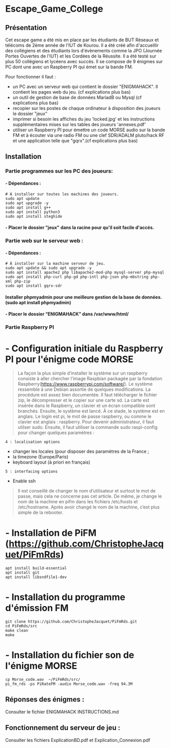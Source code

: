 # Escape_Game_College

## Présentation
Cet escape game a été mis en place par les étudiants de BUT Réseaux et télécoms de 2ème année de l'IUT de Kourou. Il a été créé afin d'accueillir des collégiens et des étudiants lors d'évènements comme la JPO (Journée Portes Ouvertes de l'IUT) et les Cordées de la Réussite. Il a été testé sur plus 50 collégiens et lycéens avec succès. Il se compose de 9 énigmes sur PC dont une avec un Raspberry PI qui émet sur la bande FM.

Pour fonctionner il faut :
- un PC avec un serveur web qui contient le dossier "ENIGMAHACK".  Il contient les pages web du jeu. (cf explications plus bas)
- un outil de gestion de base de données MariadB ou Mysql (cf explications plus bas)
- recopier sur les postes de chaque ordinateur à disposition des joueurs le dossier "jeux"
- imprimer si besoin les affiches du jeu 'locked.jpg' et les instructions supplémentaires mises sur les tables des joueurs 'annexes.pdf'
- utiliser un Raspberry PI pour émettre un code MORSE audio sur la bande FM et à écouter via une radio FM ou une clef SDR/ADALM pluto/hack RF et une application telle que "gqrx".(cf explications plus bas)

## Installation

### Partie programmes sur les PC des joueurs:
#### - Dépendances : 
 	# À installer sur toutes les machines des joueurs.
 	sudo apt update
  	sudo apt upgrade -y
	sudo apt install g++
	sudo apt install python3
 	sudo apt install steghide
	     
#### - Placer le dossier "jeux" dans la racine pour qu'il soit facile d'accés.

    
### Partie web sur le serveur web : 
#### - Dépendances : 
	# À installer sur la machine serveur de jeu.
 	sudo apt update && sudo apt upgrade -y
	sudo apt install apache2 php libapache2-mod-php mysql-server php-mysql
	sudo apt install php-curl php-gd php-intl php-json php-mbstring php-xml php-zip
 	sudo apt install gqrx-sdr
#### Installer phpmyadmin pour une meilleure gestion de la base de données.(sudo apt install phpmyadmin)
             
#### - Placer le dossier “ENIGMAHACK” dans /var/www/html/ 


### Partie Raspberry PI
# - Configuration initiale du Raspberry PI pour l'énigme code MORSE

>La façon la plus simple d’installer le système sur un raspberry consiste à aller chercher l’image Raspbian packagée par la fondation Raspberry(https://www.raspberrypi.com/software/). Le système ressemble à une Debian assortie de quelques modifications. La procédure est assez bien documentée. Il faut télécharger le fichier zip, le décompresser et le copier sur une carte sd. La carte est insérée dans le Raspberry, un clavier et un écran compatible sont branchés. Ensuite, le système est lancé. À ce stade, le système est en anglais. Le login est pi, le mot de passe raspberry, ou comme le clavier est anglais : raspberry. Pour devenir administrateur, il faut utilser sudo.
>Ensuite, il faut utiliser la commande sudo raspi-config pour changer quelques paramètres :

`4 : localisation options`
- changer les locales (pour disposer des paramètres de la France ;
- la timezone (Europe/Paris)
- keyboard layout (à priori en français)

`5 : interfacing options`
- Enable ssh
>Il est conseillé de changer le nom d’utilisateur et surtout le mot de passe, mais cela ne concerne pas cet article. De même, je change le nom de la machine en pifm dans les fichiers /etc/hosts et /etc/hostname. Après avoir changé le nom de la machine, c’est plus simple de la rebooter.

# - Installation de PiFM (https://github.com/ChristopheJacquet/PiFmRds)
	apt install build-essential
	apt install git
	apt install libsndfile1-dev

# - Installation du programme d'émission FM
 	git clone https://github.com/ChristopheJacquet/PiFmRds.git
	cd PiFmRds/src
	make clean
	make
# - Installation du fichier son de l'énigme MORSE
 	cp Morse_code.wav  ~/PiFmRds/src/
	pi_fm_rds -ps PiRateFM -audio Morse_code.wav -freq 94.3M

## Réponses des énigmes :
Consulter le fichier ENIGMAHACK INSTRUCTIONS.md 

## Fonctionnement du serveur de jeu :
Consulter les fichiers ExplicationBD.pdf et Explication_Connexion.pdf



